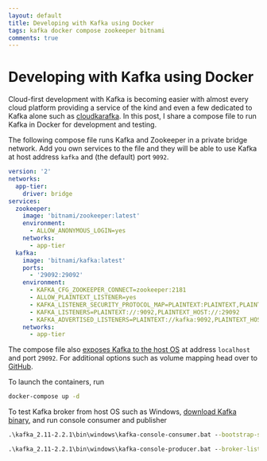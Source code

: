 ```yaml
---
layout: default
title: Developing with Kafka using Docker
tags: kafka docker compose zookeeper bitnami
comments: true
---
```

# Developing with Kafka using Docker

Cloud-first development with Kafka is becoming easier with almost every cloud platform providing a service of the kind and even a few dedicated to Kafka alone such as [cloudkarafka](https://www.cloudkarafka.com/). In this post, I share a compose file to run Kafka in Docker for development and testing.

The following compose file runs Kafka and Zookeeper in a private bridge network. Add you own services to the file and they will be able to use Kafka at host address `kafka` and (the default) port `9092`.

```yaml
version: '2'
networks:
  app-tier:
    driver: bridge
services:
  zookeeper:
    image: 'bitnami/zookeeper:latest'
    environment:
      - ALLOW_ANONYMOUS_LOGIN=yes
    networks:
      - app-tier
  kafka:
    image: 'bitnami/kafka:latest'
    ports:
      - '29092:29092'
    environment:
      - KAFKA_CFG_ZOOKEEPER_CONNECT=zookeeper:2181
      - ALLOW_PLAINTEXT_LISTENER=yes
      - KAFKA_LISTENER_SECURITY_PROTOCOL_MAP=PLAINTEXT:PLAINTEXT,PLAINTEXT_HOST:PLAINTEXT
      - KAFKA_LISTENERS=PLAINTEXT://:9092,PLAINTEXT_HOST://:29092
      - KAFKA_ADVERTISED_LISTENERS=PLAINTEXT://kafka:9092,PLAINTEXT_HOST://localhost:29092
    networks:
      - app-tier
```

The compose file also [exposes Kafka to the host OS](https://github.com/bitnami/bitnami-docker-kafka/issues/21#issuecomment-435216317) at address `localhost` and port `29092`. For additional options such as volume mapping head over to [GitHub](https://github.com/bitnami/bitnami-docker-kafka).

To launch the containers, run

```bash
docker-compose up -d
```

To test Kafka broker from host OS such as Windows, [download Kafka binary](https://kafka.apache.org/downloads), and run console consumer and publisher

```cmd
.\kafka_2.11-2.2.1\bin\windows\kafka-console-consumer.bat --bootstrap-server localhost:29092 --topic test
```

```cmd
.\kafka_2.11-2.2.1\bin\windows\kafka-console-producer.bat --broker-list localhost:29092 --topic test
```
